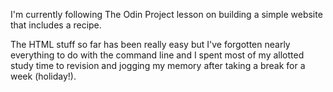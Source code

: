 I'm currently following The Odin Project lesson on building a simple website that includes a recipe.

The HTML stuff so far has been really easy but I've forgotten nearly everything to do with the command line and I spent most of my allotted study time to revision and jogging my memory after taking a break for a week (holiday!).